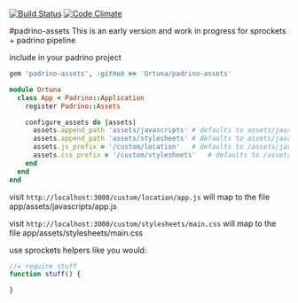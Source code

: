 [![Build Status](https://travis-ci.org/Ortuna/padrino-assets.png?branch=master)](https://travis-ci.org/Ortuna/padrino-assets)
[![Code Climate](https://codeclimate.com/github/Ortuna/padrino-assets.png)](https://codeclimate.com/github/Ortuna/padrino-assets)

#padrino-assets
This is an early version and work in progress for sprockets + padrino pipeline

include in your padrino project
```ruby
gem 'padrino-assets', :github => 'Ortuna/padrino-assets'
```

```ruby
module Ortuna
  class App < Padrino::Application
    register Padrino::Assets

    configure_assets do |assets|
      assets.append_path 'assets/javascripts' # defaults to assets/javascript
      assets.append_path 'assets/stylesheets' # defaults to assets/javascript
      assets.js_prefix = '/custom/location'   # defaults to /assets/javascripts
      assets.css_prefix = '/custom/stylesheets'   # defaults to /assets/javascripts
    end
  end
end
```

visit `http://localhost:3000/custom/location/app.js` will map to the file
app/assets/javascripts/app.js

visit `http://localhost:3000/custom/stylesheets/main.css` will map to the file
app/assets/stylesheets/main.css

use sprockets helpers like you would:
```javascript
//= require stuff
function stuff() {

}
```

